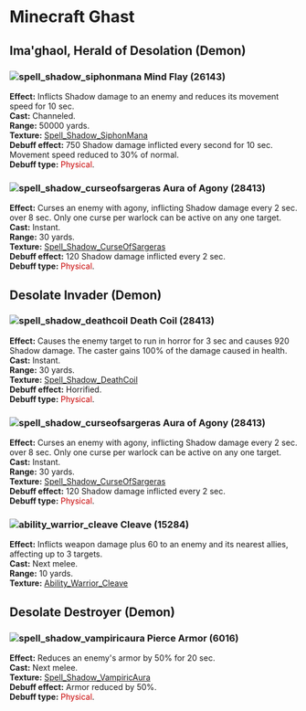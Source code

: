 # Minecraft Ghast


## Ima'ghaol, Herald of Desolation (Demon)


### ![spell_shadow_siphonmana] Mind Flay (26143)
**Effect:** Inflicts Shadow damage to an enemy and reduces its movement speed for 10 sec.<br>
**Cast:** Channeled.<br>
**Range:** 50000 yards.<br>
**Texture:** <a href="https://wow.zamimg.com/images/wow/icons/large/spell_shadow_siphonmana.jpg">Spell_Shadow_SiphonMana</a><br>
**Debuff effect:** 750 Shadow damage inflicted every second for 10 sec. Movement speed reduced to 30% of normal.<br>
**Debuff type:** <span style="color:#C80000">Physical</span>.<br>

[spell_shadow_siphonmana]: https://wow.zamimg.com/images/wow/icons/small/spell_shadow_siphonmana.jpg


### ![spell_shadow_curseofsargeras] Aura of Agony (28413)
**Effect:** Curses an enemy with agony, inflicting Shadow damage every 2 sec. over 8 sec. Only one curse per warlock can be active on any one target.<br>
**Cast:** Instant.<br>
**Range:** 30 yards.<br>
**Texture:** <a href="https://wow.zamimg.com/images/wow/icons/large/spell_shadow_curseofsargeras.jpg">Spell_Shadow_CurseOfSargeras</a><br>
**Debuff effect:** 120 Shadow damage inflicted every 2 sec.<br>
**Debuff type:** <span style="color:#C80000">Physical</span>.<br>

[spell_shadow_curseofsargeras]: https://wow.zamimg.com/images/wow/icons/small/spell_shadow_curseofsargeras.jpg



## Desolate Invader (Demon)


### ![spell_shadow_deathcoil] Death Coil (28413)
**Effect:** Causes the enemy target to run in horror for 3 sec and causes 920 Shadow damage.  The caster gains 100% of the damage caused in health.<br>
**Cast:** Instant.<br>
**Range:** 30 yards.<br>
**Texture:** <a href="https://wow.zamimg.com/images/wow/icons/large/spell_shadow_deathcoil.jpg">Spell_Shadow_DeathCoil</a><br>
**Debuff effect:** Horrified.<br>
**Debuff type:** <span style="color:#C80000">Physical</span>.<br>

[spell_shadow_deathcoil]: https://wow.zamimg.com/images/wow/icons/small/spell_shadow_deathcoil.jpg


### ![spell_shadow_curseofsargeras] Aura of Agony (28413)
**Effect:** Curses an enemy with agony, inflicting Shadow damage every 2 sec. over 8 sec. Only one curse per warlock can be active on any one target.<br>
**Cast:** Instant.<br>
**Range:** 30 yards.<br>
**Texture:** <a href="https://wow.zamimg.com/images/wow/icons/large/spell_shadow_curseofsargeras.jpg">Spell_Shadow_CurseOfSargeras</a><br>
**Debuff effect:** 120 Shadow damage inflicted every 2 sec.<br>
**Debuff type:** <span style="color:#C80000">Physical</span>.<br>

[spell_shadow_curseofsargeras]: https://wow.zamimg.com/images/wow/icons/small/spell_shadow_curseofsargeras.jpg


### ![ability_warrior_cleave] Cleave (15284)
**Effect:** Inflicts weapon damage plus 60 to an enemy and its nearest allies, affecting up to 3 targets.<br>
**Cast:** Next melee.<br>
**Range:** 10 yards.<br>
**Texture:** <a href="https://wow.zamimg.com/images/wow/icons/large/ability_warrior_cleave.jpg">Ability_Warrior_Cleave</a><br>

[ability_warrior_cleave]: https://wow.zamimg.com/images/wow/icons/small/ability_warrior_cleave.jpg



## Desolate Destroyer (Demon)


### ![spell_shadow_vampiricaura] Pierce Armor (6016)
**Effect:** Reduces an enemy's armor by 50% for 20 sec.<br>
**Cast:** Next melee.<br>
**Texture:** <a href="https://wow.zamimg.com/images/wow/icons/large/spell_shadow_vampiricaura.jpg">Spell_Shadow_VampiricAura</a><br>
**Debuff effect:** Armor reduced by 50%.<br>
**Debuff type:** <span style="color:#C80000">Physical</span>.<br>

[spell_shadow_vampiricaura]: https://wow.zamimg.com/images/wow/icons/small/spell_shadow_vampiricaura.jpg
